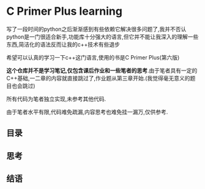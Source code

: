 # C Primer Plus learning

写了一段时间的python之后渐渐感到有些依赖它解决很多问题了,我并不否认python是一门很适合新手,功能库十分强大的语言,但它并不能让我深入的理解一些东西,简洁化的语法反而让我的c++技术有些退步

希望可以认真的学习一下c++这门语言,使用的书是C Primer Plus(第六版)

**这个仓库并不是学习笔记,仅包含课后作业和一些笔者的思考**.由于笔者具有一定的C++基础,一二章的内容就直接跳过了,作业题从第三章开始.(我觉得毫无意义的题目也会跳过)

所有代码为笔者独立实现,未参考其他代码.

由于笔者水平有限,代码难免疏漏,内容思考也难免挂一漏万,仅供参考.

## 目录

## 思考

## 结语
